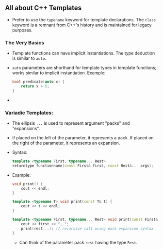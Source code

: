 ## All about C++ Templates

- Prefer to use the `typename` keyword for template declarations. The `class` keyword is a remnant from C++'s history and is maintained for legacy purposes.

### The Very Basics

- Template functions can have implicit instantiations. The type deduction is similar to `auto`.

- `auto` parameters are shorthand for template types in template functions; works similar to implicit instantiation. Example:
    ```c++
    bool predicate(auto x) {
        return x > 5;
    }
    ```

-

### Variadic Templates:
- The ellipsis `...` is used to represent argument "packs" and "expansions".

- If placed on the left of the parameter, it represents a pack. If placed on the right of the parameter, it represents an expansion.

- Syntax:
    ```c++
    template <typename First, typename... Rest>
    returntype functionname(const First& first, const Rest&... args);
    ```

- Example:
    ```c++
    void print() {
        cout << endl;
    }

    template <typename T> void print(const T& t) {
        cout << t << endl;
    }

    template <typename First, typename... Rest> void print(const First& first, const Rest&... rest) {
        cout << first << ", ";
        print(rest...); // recursive call using pack expansion syntax
    }
    ```

    - Can think of the parameter pack `rest` having the type `Rest`.
